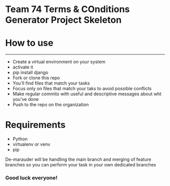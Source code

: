 # Team 74 Terms & COnditions Generator Project Skeleton

# How to use

<hr>

  - Create a virtual environment on your system
  - activate it
  - pip install django
  - Fork or clone this repo
  - You'll find files that match your tasks
  - Focus only on files that match your taks to avoid possible conflicts
  - Make regular commits with useful and descriptive messages about wht you've done
  - Push to the repo on the organization

# Requirements

  - Python
  - virtualenv or venv
  - pip

De-marauder will be handling the main branch and merging of feature branches so you can perform your task in your own dedicated branches

### Good luck everyone!
